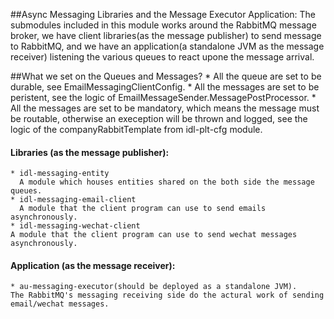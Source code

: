 ##Async Messaging Libraries and the Message Executor Application:
The submodules included in this module works around the RabbitMQ message broker,
we have client libraries(as the message publisher) to send message to RabbitMQ, 
and we have an application(a standalone JVM as the message receiver) listening the various queues to react upone the message arrival.

##What we set on the Queues and Messages?
    * All the queue are set to be durable, see EmailMessagingClientConfig.
    * All the messages are set to be peristent, see the logic of EmailMessageSender.MessagePostProcessor.
    * All the messages are set to be mandatory, which means the message must be routable, otherwise an exeception will be thrown and logged, see the logic of the companyRabbitTemplate from idl-plt-cfg module.

#### Libraries (as the message publisher):
    * idl-messaging-entity
      A module which houses entities shared on the both side the message queues.
    * idl-messaging-email-client
      A module that the client program can use to send emails asynchronously.
    * idl-messaging-wechat-client
    A module that the client program can use to send wechat messages asynchronously.

    
#### Application (as the message receiver):
    * au-messaging-executor(should be deployed as a standalone JVM).
    The RabbitMQ's messaging receiving side do the actural work of sending email/wechat messages.